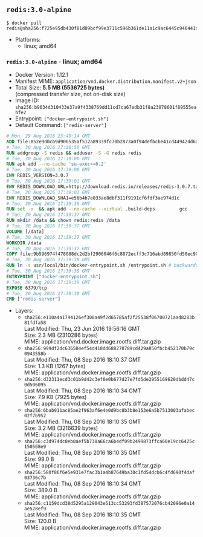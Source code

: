 ## `redis:3.0-alpine`

```console
$ docker pull redis@sha256:f725e95db430f81d09bcf99e3711c596b361de11a1c9ac6445c946441dde2c5a
```

-	Platforms:
	-	linux; amd64

### `redis:3.0-alpine` - linux; amd64

-	Docker Version: 1.12.1
-	Manifest MIME: `application/vnd.docker.distribution.manifest.v2+json`
-	Total Size: **5.5 MB (5536725 bytes)**  
	(compressed transfer size, not on-disk size)
-	Image ID: `sha256:b9634d310433e37a9f4338769dd11cd7ca67edb31f8a23078601f89555eabfe2`
-	Entrypoint: `["docker-entrypoint.sh"]`
-	Default Command: `["redis-server"]`

```dockerfile
# Mon, 29 Aug 2016 23:49:14 GMT
ADD file:852e9d0cb9d906535af512a89339fc70b2873a0f94defbcbe41cd44942dd6ac8 in / 
# Tue, 30 Aug 2016 17:38:59 GMT
RUN addgroup -S redis && adduser -S -G redis redis
# Tue, 30 Aug 2016 17:39:00 GMT
RUN apk add --no-cache 'su-exec>=0.2'
# Tue, 30 Aug 2016 17:39:00 GMT
ENV REDIS_VERSION=3.0.7
# Tue, 30 Aug 2016 17:39:01 GMT
ENV REDIS_DOWNLOAD_URL=http://download.redis.io/releases/redis-3.0.7.tar.gz
# Tue, 30 Aug 2016 17:39:01 GMT
ENV REDIS_DOWNLOAD_SHA1=e56b4b7e033ae8dbf311f9191cf6fdf3ae974d1c
# Tue, 30 Aug 2016 17:39:36 GMT
RUN set -x 	&& apk add --no-cache --virtual .build-deps 		gcc 		linux-headers 		make 		musl-dev 		tar 	&& wget -O redis.tar.gz "$REDIS_DOWNLOAD_URL" 	&& echo "$REDIS_DOWNLOAD_SHA1 *redis.tar.gz" | sha1sum -c - 	&& mkdir -p /usr/src/redis 	&& tar -xzf redis.tar.gz -C /usr/src/redis --strip-components=1 	&& rm redis.tar.gz 	&& make -C /usr/src/redis 	&& make -C /usr/src/redis install 	&& rm -r /usr/src/redis 	&& apk del .build-deps
# Tue, 30 Aug 2016 17:39:37 GMT
RUN mkdir /data && chown redis:redis /data
# Tue, 30 Aug 2016 17:39:37 GMT
VOLUME [/data]
# Tue, 30 Aug 2016 17:39:37 GMT
WORKDIR /data
# Tue, 30 Aug 2016 17:39:37 GMT
COPY file:9b596974f478088dc2d2bf2906046f6c8872ecff3c716abd89850fd50ec90c47 in /usr/local/bin/ 
# Tue, 30 Aug 2016 17:39:38 GMT
RUN ln -s usr/local/bin/docker-entrypoint.sh /entrypoint.sh # backwards compat
# Tue, 30 Aug 2016 17:39:38 GMT
ENTRYPOINT ["docker-entrypoint.sh"]
# Tue, 30 Aug 2016 17:39:39 GMT
EXPOSE 6379/tcp
# Tue, 30 Aug 2016 17:39:39 GMT
CMD ["redis-server"]
```

-	Layers:
	-	`sha256:e110a4a1794126ef308a49f2d65785af2f25538f06700721aad8283b81fdfa58`  
		Last Modified: Thu, 23 Jun 2016 19:56:16 GMT  
		Size: 2.3 MB (2310286 bytes)  
		MIME: application/vnd.docker.image.rootfs.diff.tar.gzip
	-	`sha256:999df2dc636584ef54d418dd688270789cd429a850fbcb452370b79c0943558b`  
		Last Modified: Thu, 08 Sep 2016 18:10:37 GMT  
		Size: 1.3 KB (1267 bytes)  
		MIME: application/vnd.docker.image.rootfs.diff.tar.gzip
	-	`sha256:d32311ecd3c01b9d42c3ef0e0b677d27e7fd5de2955169620dbdd47c0d506095`  
		Last Modified: Thu, 08 Sep 2016 18:10:34 GMT  
		Size: 7.9 KB (7925 bytes)  
		MIME: application/vnd.docker.image.rootfs.diff.tar.gzip
	-	`sha256:6bab911ac85ae2f963af6e4e0d9bc8b3b8e153e6a5b7513003afabec02f7b952`  
		Last Modified: Thu, 08 Sep 2016 18:10:35 GMT  
		Size: 3.2 MB (3216639 bytes)  
		MIME: application/vnd.docker.image.rootfs.diff.tar.gzip
	-	`sha256:c3d974dc0eb0aef5b738a66ca6b4df09b2499873ffca60e19cc6425c150568e9`  
		Last Modified: Thu, 08 Sep 2016 18:10:35 GMT  
		Size: 99.0 B  
		MIME: application/vnd.docker.image.rootfs.diff.tar.gzip
	-	`sha256:580f86f6e5e931e7fac3b1a4b87649ba30c1fd54dcb6c4fd690f4daf03736c7b`  
		Last Modified: Thu, 08 Sep 2016 18:10:34 GMT  
		Size: 389.0 B  
		MIME: application/vnd.docker.image.rootfs.diff.tar.gzip
	-	`sha256:c1159dcd38d5295a129043e513cc53293fd387572076cb42096e0a14ae528ef9`  
		Last Modified: Thu, 08 Sep 2016 18:10:35 GMT  
		Size: 120.0 B  
		MIME: application/vnd.docker.image.rootfs.diff.tar.gzip
